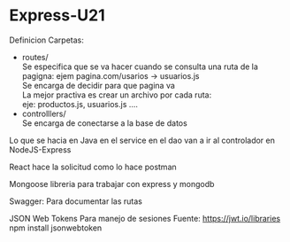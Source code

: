 # Express-U21
Definicion Carpetas:  
- routes/  
      Se especifica que se va hacer cuando se consulta una ruta de la pagigna: ejem pagina.com/usarios -> usuarios.js  
    Se encarga de decidir para que pagina va  
    La mejor practiva es crear un archivo por cada ruta:  
        eje: productos.js, usuarios.js ....  
- controlllers/  
    Se encarga de conectarse a la base de datos  

Lo que se hacia en Java en el service en el dao van a ir al controlador en NodeJS-Express  


React hace la solicitud como lo hace postman
  
Mongoose libreria para trabajar con express y mongodb  
  
Swagger: Para documentar las rutas 
  
  
JSON Web Tokens 
Para manejo de sesiones 
Fuente: https://jwt.io/libraries 
npm install jsonwebtoken 
  